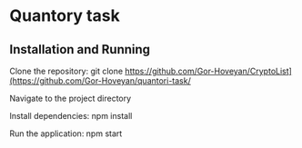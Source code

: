 <h1>Quantory task</h1>

<h2>Installation and Running</h2>

  Clone the repository: git clone https://github.com/Gor-Hoveyan/CryptoList](https://github.com/Gor-Hoveyan/quantori-task/
  
  Navigate to the project directory
  
  Install dependencies: npm install
  
  Run the application: npm start

